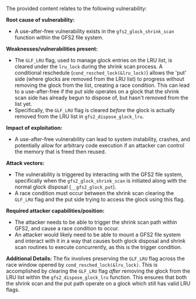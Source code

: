 The provided content relates to the following vulnerability:

**Root cause of vulnerability:**
- A use-after-free vulnerability exists in the `gfs2_glock_shrink_scan` function within the GFS2 file system.

**Weaknesses/vulnerabilities present:**
- The `GLF_LRU` flag, used to manage glock entries on the LRU list, is cleared under the `lru_lock` during the shrink scan process. A conditional reschedule (`cond_resched_lock(&lru_lock)`) allows the 'put' side (where glocks are removed from the LRU list) to progress without removing the glock from the list, creating a race condition. This can lead to a use-after-free if the put side operates on a glock that the shrink scan side has already begun to dispose of, but hasn't removed from the list yet.
- Specifically, the `GLF_LRU` flag is cleared *before* the glock is actually removed from the LRU list in `gfs2_dispose_glock_lru`.

**Impact of exploitation:**
- A use-after-free vulnerability can lead to system instability, crashes, and potentially allow for arbitrary code execution if an attacker can control the memory that is freed then reused.

**Attack vectors:**
- The vulnerability is triggered by interacting with the GFS2 file system, specifically when the `gfs2_glock_shrink_scan` is initiated along with the normal glock disposal (`__gfs2_glock_put`).
- A race condition must occur between the shrink scan clearing the `GLF_LRU` flag and the put side trying to access the glock using this flag.

**Required attacker capabilities/position:**
- The attacker needs to be able to trigger the shrink scan path within GFS2, and cause a race condition to occur.
- An attacker would likely need to be able to mount a GFS2 file system and interact with it in a way that causes both glock disposal and shrink scan routines to execute concurrently, as this is the trigger condition.

**Additional Details:**
The fix involves preserving the `GLF_LRU` flag across the race window opened by `cond_resched_lock(&lru_lock)`. This is accomplished by clearing the `GLF_LRU` flag *after* removing the glock from the LRU list within the `gfs2_dispose_glock_lru` function. This ensures that both the shrink scan and the put path operate on a glock which still has valid LRU flags.